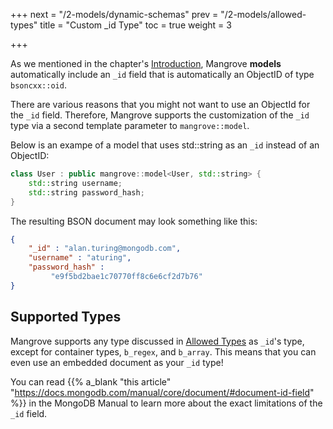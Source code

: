 +++
next = "/2-models/dynamic-schemas"
prev = "/2-models/allowed-types"
title = "Custom _id Type"
toc = true
weight = 3

+++

As we mentioned in the chapter's [Introduction](/2-models/introduction), Mangrove **models** automatically include an `_id` field that is automatically an ObjectID of type `bsoncxx::oid`.

There are various reasons that you might not want to use an ObjectId for the `_id` field. Therefore, Mangrove supports the customization of the `_id` type via a second template parameter to `mangrove::model`.

Below is an exampe of a model that uses std::string as an `_id` instead of an ObjectID:

```cpp
class User : public mangrove::model<User, std::string> {
	std::string username;
	std::string password_hash;
}
```

The resulting BSON document may look something like this:
```json
{
	"_id" : "alan.turing@mongodb.com",
	"username" : "aturing",
	"password_hash" :
		 "e9f5bd2bae1c70770ff8c6e6cf2d7b76"
}
```

## Supported Types

Mangrove supports any type discussed in [Allowed Types](/2-models/allowed-types) as `_id`'s type, except for container types, `b_regex`, and `b_array`. This means that you can even use an embedded document as your `_id` type!

You can read {{% a_blank "this article" "https://docs.mongodb.com/manual/core/document/#document-id-field" %}} in the MongoDB Manual to learn more about the exact limitations of the `_id` field.


